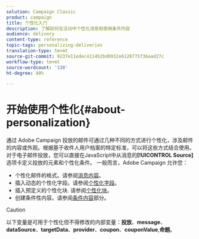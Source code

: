 ```yaml
---
solution: Campaign Classic
product: campaign
title: 个性化入门
description: 了解如何在活动中个性化消息和使用条件内容
audience: delivery
content-type: reference
topic-tags: personalizing-deliveries
translation-type: tm+mt
source-git-commit: 9237e11edec4114b2bd0932e6128775f36aad27c
workflow-type: tm+mt
source-wordcount: '138'
ht-degree: 40%

---
```



# 开始使用个性化{#about-personalization}

通过 Adobe Campaign 投放的邮件可通过几种不同的方式进行个性化，涉及邮件的内容或外观。根据基于收件人用户档案的特定标准，可以将这些方式结合使用。对于电子邮件投放，您可以直接在JavaScript中从消息的&#x200B;**[!UICONTROL Source]**&#x200B;选项卡定义投放的元素和个性化条件。 一般而言，Adobe Campaign 允许您：

* 个性化邮件的格式。请参阅[消息内容](../../delivery/using/defining-the-email-content.md#message-content)。
* 插入动态的个性化字段。请参阅[个性化字段](../../delivery/using/personalization-fields.md)。
* 插入预定义的个性化块. 请参阅[个性化块](../../delivery/using/personalization-blocks.md)。
* 创建条件性内容。请参阅[条件内容](../../delivery/using/conditional-content.md)部分。

>[!CAUTION]
>
>以下变量是可用于个性化但不得修改的内部变量：**投放**、**message**、**dataSource**、**targetData**、**provider**、**coupon**、**couponValue**,**命题**。

